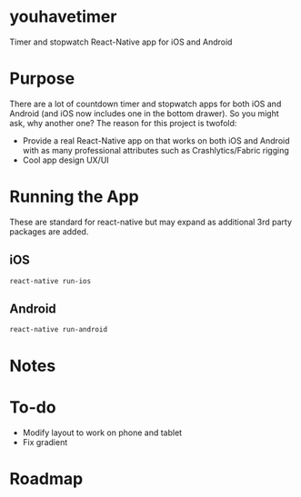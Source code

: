 # youhavetimer
Timer and stopwatch React-Native app for iOS and Android

# Purpose

There are a lot of countdown timer and stopwatch apps for both iOS and Android (and iOS now includes one in the bottom drawer). So you might ask, why another one? The reason for this project is twofold:

* Provide a real React-Native app on that works on both iOS and Android with as many professional attributes such as Crashlytics/Fabric rigging
* Cool app design UX/UI

# Running the App

These are standard for react-native but may expand as additional 3rd party packages are added.

## iOS

`react-native run-ios`

## Android

`react-native run-android`

# Notes

# To-do

* Modify layout to work on phone and tablet
* Fix gradient

# Roadmap

